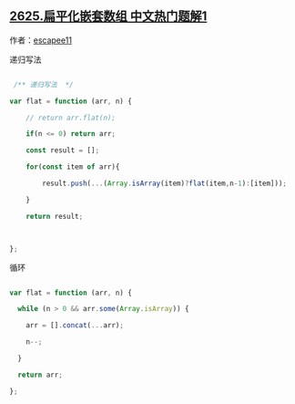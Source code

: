 ## [2625.扁平化嵌套数组 中文热门题解1](https://leetcode.cn/problems/flatten-deeply-nested-array/solutions/100000/2625-bian-ping-hua-qian-tao-shu-zu-cong-b9vg5)

作者：[escapee11](https://leetcode.cn/u/escapee11)

递归写法
```javascript []
 /** 递归写法  */
var flat = function (arr, n) {
    // return arr.flat(n);
    if(n <= 0) return arr;
    const result = [];
    for(const item of arr){
        result.push(...(Array.isArray(item)?flat(item,n-1):[item]));
    }
    return result;

};
```
循环
```javascript []
var flat = function (arr, n) {
  while (n > 0 && arr.some(Array.isArray)) {
    arr = [].concat(...arr);
    n--;
  }
  return arr;
};
```